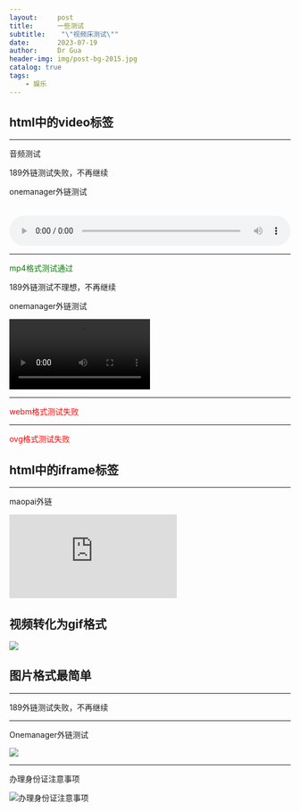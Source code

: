 ```yaml
---
layout:     post
title:      一些测试
subtitle:    "\"视频床测试\""
date:       2023-07-19
author:     Dr Gua
header-img: img/post-bg-2015.jpg
catalog: true
tags:
    - 娱乐
---
```



## html中的video标签
---
音频测试

189外链测试失败，不再继续

onemanager外链测试

<audio controls src="https://onemanager.wgsxsm.repl.co/OnedriveXbot/Sold%20out.m4a" style="margin-top: 20px; width: 100%"></audio>

---
<font color="green">mp4格式测试通过</font>

<!-- <video id="video" controls="" preload="none" poster="封面">
      <source id="mp4" src="https://image.wgsxsm.eu.org/file/a9d5230d39d6517f58fee.mp4" type="video/mp4">
</video> -->

<!-- <video controls width="50%">
      <source src="https://image.wgsxsm.eu.org/file/a9d5230d39d6517f58fee.mp4" type="video/mp4">
</video> -->
189外链测试不理想，不再继续

onemanager外链测试

<video controls width="50%">
      <source src="https://onemanager.wgsxsm.repl.co/OnedriveXbot/IMG_9329.MP4" type="video/mp4">
</video>



---
<font color="red">webm格式测试失败</font>

<!-- <video id="video" controls="" preload="none" poster="封面">
      <source id="webm" src="https://streamja.com/2L9n6" type="video/webm">
</video> -->

---
<font color="red">ovg格式测试失败</font>

<!-- <video id="video" controls="" preload="none" poster="封面">
      <source id="ogv" src="https://streamja.com/2L9n6" type="video/ogv">
</video> -->

## html中的iframe标签

---
maopai外链

<iframe
    src="https://v.miaopai.com/iframe?scid=SvyHaHOczsp7B6ftW86oqMMz62-h5ai6~Fwp8A__"
    scrolling="no" border="0" frameborder="no" framespacing="0"
    allowfullscreen="false">
</iframe>


## 视频转化为gif格式

![](https://image.wgsxsm.eu.org/file/bdc3b15250cae26e873f1.gif)

## 图片格式最简单

---
189外链测试失败，不再继续

---
Onemanager外链测试

![](https://onemanager.wgsxsm.repl.co/OnedriveXbot/photo_2023-07-18_19-08-32_.jpg)

---
办理身份证注意事项

![办理身份证注意事项](https://image.wgsxsm.eu.org/file/c128f06639f4967f28e1e.jpg)
